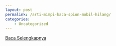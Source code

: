 ```yaml
---
layout: post
permalink: /arti-mimpi-kaca-spion-mobil-hilang/
categories:
    - Uncategorized
---
```


[Baca Selengkapnya](/02)